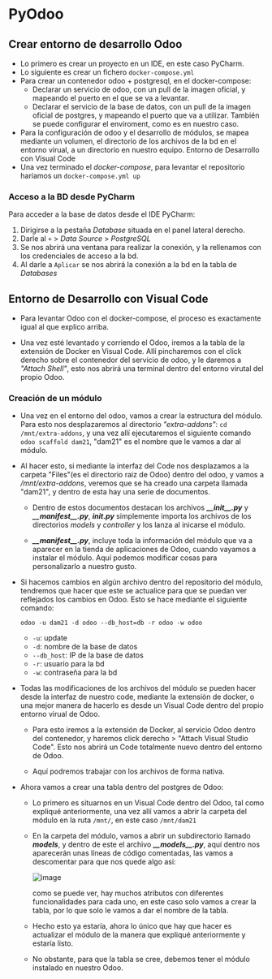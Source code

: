 # PyOdoo

## Crear entorno de desarrollo Odoo

  * Lo primero es crear un proyecto en un IDE, en este caso PyCharm.
  * Lo siguiente es crear un fichero ``docker-compose.yml``
  * Para crear un contenedor odoo + postgresql, en el docker-compose:
      * Declarar un servicio de odoo, con un pull de la imagen oficial, 
        y mapeando el puerto en el que se va a levantar.
      * Declarar el servicio de la base de datos, con un pull de la imagen 
        oficial de postgres, y mapeando el puerto que va a utilizar. También 
        se puede configurar el enviroment, como es en nuestro caso.
  * Para la configuración de odoo y el desarrollo de módulos, se mapea mediante
    un volumen, el directorio de los archivos de la bd en el entorno virual, a 
    un directorio en nuestro equipo. Entorno de Desarrollo con Visual Code
  * Una vez terminado el _docker-compose_, para levantar el repositorio haríamos 
    un ``docker-compose.yml up``

### Acceso a la BD desde PyCharm

Para acceder a la base de datos desde el IDE PyCharm:

1. Dirigirse a la pestaña _Database_ situada en el panel lateral derecho.
2. Darle al ``+`` > _Data Source_ > _PostgreSQL_
3. Se nos abrirá una ventana para realizar la conexión, y la rellenamos con los
   credenciales de acceso a la bd.
4. Al darle a ``Aplicar`` se nos abrirá la conexión a la bd en la tabla de _*Databases*_


## Entorno de Desarrollo con Visual Code

 * Para levantar Odoo con el docker-compose, el proceso es exactamente igual al que 
   explico arriba.
  
 * Una vez esté levantado y corriendo el Odoo, iremos a la tabla de la extensión de Docker en Visual Code.
   Allí pincharemos con el click derecho sobre el contenedor del servicio de odoo, y le daremos a _"Attach Shell"_,
   esto nos abrirá una terminal dentro del entorno virutal del propio Odoo.
   
### Creación de un módulo
   
 * Una vez en el entorno del odoo, vamos a crear la estructura del módulo. Para esto nos desplazaremos al directorio _"extra-addons"_:
   ``cd /mnt/extra-addons``, y una vez allí ejecutaremos el siguiente comando ``odoo scaffold dam21``, "dam21" es el nombre que le vamos
   a dar al módulo.
   
 * Al hacer esto, si mediante la interfaz del Code nos desplazamos a la carpeta "Files"(es el directorio raiz de Odoo) dentro del odoo, 
   y vamos a _/mnt/extra-addons_, veremos que se ha creado una carpeta llamada "dam21", y dentro de esta hay una serie de documentos.
   
    * Dentro de estos documentos destacan los archivos ___\_\_init\_\_.py___ y ___\_\_manifest\_\_.py___, ___init.py___ simplemente
      importa los archivos de los directorios _models_ y _controller_ y los lanza al inicarse el módulo.
      
    * ___\_\_manifest\_\_.py___, incluye toda la información del módulo que va a aparecer en la tienda de aplicaciones de Odoo, cuando vayamos
      a instalar el módulo. Aquí podemos modificar cosas para personalizarlo a nuestro gusto.
      
  * Si hacemos cambios en algún archivo dentro del repositorio del módulo, tendremos que hacer que este se actualice para que se puedan ver 
    reflejados los cambios en Odoo. Esto se hace mediante el siguiente comando:
    
    `odoo -u dam21 -d odoo --db_host=db -r odoo -w odoo`
    
     - `-u`: update
     - `-d`: nombre de la base de datos
     - `--db_host`: IP de la base de datos
     - `-r`: usuario para la bd
     - `-w`: contraseña para la bd

   * Todas las modificaciones de los archivos del módulo se pueden hacer desde la interfaz de nuestro code, mediante la extensión de docker, o 
     una mejor manera de hacerlo es desde un Visual Code dentro del propio entorno virual de Odoo.
     
      - Para esto iremos a la extensión de Docker, al servicio Odoo dentro del contenedor, y haremos click derecho > "Attach Visual Studio Code".
        Esto nos abrirá un Code totalmente nuevo dentro del entorno de Odoo.
        
      - Aquí podremos trabajar con los archivos de forma nativa.
    
   * Ahora vamos a crear una tabla dentro del postgres de Odoo:
   
      - Lo primero es situarnos en un Visual Code dentro del Odoo, tal como expliqué anteriormente, una vez allí vamos a abrir la carpeta del módulo
        en la ruta ``/mnt/``, en este caso ``/mnt/dam21``
        
      - En la carpeta del módulo, vamos a abrir un subdirectorio llamado ___models___, y dentro de este el archivo ___\_\_models\_\_.py___, aquí
        dentro nos aparecerán unas líneas de código comentadas, las vamos a descomentar para que nos quede algo asi:
        
        ![image](https://user-images.githubusercontent.com/91198492/225893544-e0e8118f-f03c-4610-bb89-b8744db17307.png)
        
        como se puede ver, hay muchos atributos con diferentes funcionalidades para cada uno, en este caso solo vamos a crear la tabla, por lo que
        solo le vamos a dar el nombre de la tabla.
        
      - Hecho esto ya estaría, ahora lo único que hay que hacer es actualizar el módulo de la manera que expliqué anteriormente y estaría listo.
      
      - No obstante, para que la tabla se cree, debemos tener el módulo instalado en nuestro Odoo.

   
